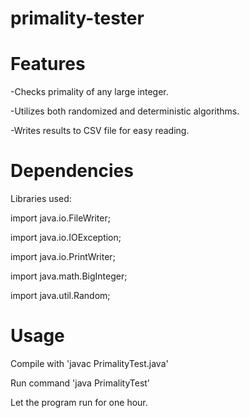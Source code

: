 # primality-tester

# Features

-Checks primality of any large integer.

-Utilizes both randomized and deterministic algorithms.

-Writes results to CSV file for easy reading.

# Dependencies

Libraries used:

import java.io.FileWriter;

import java.io.IOException;

import java.io.PrintWriter;

import java.math.BigInteger;

import java.util.Random;

# Usage

Compile with 'javac PrimalityTest.java'

Run command 'java PrimalityTest'

Let the program run for one hour.
